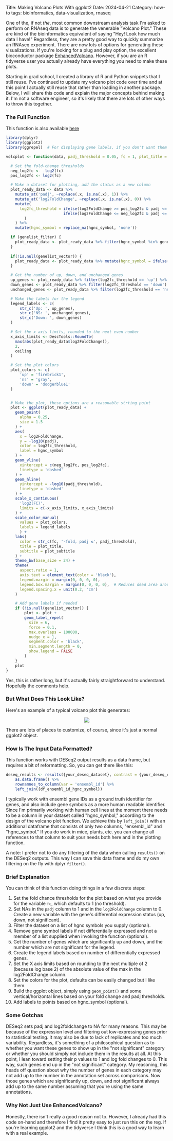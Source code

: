 Title: Making Volcano Plots With ggplot2
Date: 2024-04-21
Category: how-to 
tags: bioinformatics, data-visualization, rnaseq

One of the, if not *the*, most common downstream analysis task I'm asked to perform on RNAseq data is to generate the
venerable "Volcano Plot." These are kind of the bioinformatics equivalent of saying "Hey! Look how much data I have!"
Regardless, they are a pretty good way to quickly summarize an RNAseq experiment. There are now lots of options for
generating these visualizations. If you're looking for a plug and play option, the excellent bioconductor package
[EnhancedVolcano](https://bioconductor.org/packages/release/bioc/html/EnhancedVolcano.html). However, if you are an R
tidyverse user you actually already have everything you need to make these plots.

Starting in grad school, I created a library of R and Python snippets that I still reuse. I've continued to update my
volcano plot code over time and at this point I actually still reuse that rather than loading in another package. Below,
I will share this code and explain the major concepts behind making it. I'm not a software engineer, so it's likely that
there are lots of other ways to throw this together.

### The Full Function
This function is also available [here](https://github.com/groverj3/genomics_visualizations/blob/master/volcano_plotteR.r)

```R
library(dplyr)
library(ggplot2)
library(ggrepel)  # For displaying gene labels, if you don't want them you can omit this library

volcplot <- function(data, padj_threshold = 0.05, fc = 1, plot_title = 'Volcano Plot', plot_subtitle = NULL, genelist_vector = NULL, genelist_filter = FALSE) {

  # Set the fold-change thresholds
  neg_log2fc <- -log2(fc)
  pos_log2fc <- log2(fc)

  # Make a dataset for plotting, add the status as a new column
  plot_ready_data <- data %>%
    mutate_at('padj', ~replace(.x, is.na(.x), 1)) %>%
    mutate_at('log2FoldChange', ~replace(.x, is.na(.x), 0)) %>%
    mutate(
      log2fc_threshold = ifelse(log2FoldChange >= pos_log2fc & padj <= padj_threshold, 'up',
                         ifelse(log2FoldChange <= neg_log2fc & padj <= padj_threshold, 'down', 'ns')
        )
    ) %>%
    mutate(hgnc_symbol = replace_na(hgnc_symbol, 'none'))

  if (genelist_filter) {
    plot_ready_data <- plot_ready_data %>% filter(hgnc_symbol %in% genelist_vector)
  }
  
  if(!is.null(genelist_vector)) {
    plot_ready_data <- plot_ready_data %>% mutate(hgnc_symbol = ifelse(hgnc_symbol %in% genelist_vector & padj < padj_threshold & log2fc_threshold != 'ns', hgnc_symbol, ''))
  }

  # Get the number of up, down, and unchanged genes
  up_genes <- plot_ready_data %>% filter(log2fc_threshold == 'up') %>% nrow()
  down_genes <- plot_ready_data %>% filter(log2fc_threshold == 'down') %>% nrow()
  unchanged_genes <- plot_ready_data %>% filter(log2fc_threshold == 'ns') %>% nrow()

  # Make the labels for the legend
  legend_labels <- c(
      str_c('Up: ', up_genes),
      str_c('NS: ', unchanged_genes),
      str_c('Down: ', down_genes)
  )

  # Set the x axis limits, rounded to the next even number
  x_axis_limits <- DescTools::RoundTo(
    max(abs(plot_ready_data$log2FoldChange)),
    2,
    ceiling
  )

  # Set the plot colors
  plot_colors <- c(
      'up' = 'firebrick1',
      'ns' = 'gray',
      'down' = 'dodgerblue1'
  )


  # Make the plot, these options are a reasonable strting point
  plot <- ggplot(plot_ready_data) +
    geom_point(
      alpha = 0.25,
      size = 1.5
    ) +
    aes(
      x = log2FoldChange,
      y = -log10(padj),
      color = log2fc_threshold,
      label = hgnc_symbol
    ) +
    geom_vline(
      xintercept = c(neg_log2fc, pos_log2fc),
      linetype = 'dashed'
    ) +
    geom_hline(
      yintercept = -log10(padj_threshold),
      linetype = 'dashed'
    ) +
    scale_x_continuous(
      'log2(FC)',
      limits = c(-x_axis_limits, x_axis_limits)
    ) +
    scale_color_manual(
      values = plot_colors,
      labels = legend_labels
      ) +
    labs(
      color = str_c(fc, '-fold, padj ≤', padj_threshold),
      title = plot_title,
      subtitle = plot_subtitle
    ) +
    theme_bw(base_size = 24) +
    theme(
      aspect.ratio = 1,
      axis.text = element_text(color = 'black'),
      legend.margin = margin(0, 0, 0, 0),
      legend.box.margin = margin(0, 0, 0, 0),  # Reduces dead area around legend
      legend.spacing.x = unit(0.2, 'cm')
    )

    # Add gene labels if needed
    if (!is.null(genelist_vector)) {
        plot <- plot +
        geom_label_repel(
          size = 6,
          force = 0.1,
          max.overlaps = 100000,
          nudge_x = 1,
          segment.color = 'black',
          min.segment.length = 0,
          show.legend = FALSE
        )
    }
    plot
}
```

Yes, this is rather long, but it's actually fairly straightforward to understand. Hopefully the comments help.

### But What Does This Look Like?

Here's an example of a typical volcano plot this generates:

<center>
<img src="https://raw.githubusercontent.com/groverj3/genomics_visualizations/master/volcano_plotteR.png">
</center>

There are lots of places to customize, of course, since it's just a normal ggplot2 object.

### How Is The Input Data Formatted?

This function works with DESeq2 output results as a data frame, but requires a bit of reformatting. So, you can get there
like this:

```R
deseq_results <- results({your_deseq_dataset}, contrast = {your_deseq_contrast}) %>%
    as.data.frame() %>%
    rownamnes_to_column(var = 'ensembl_id') %>%
    left_join({df_ensembl_id_hgnc_symbol})
```

I typically work with ensembl gene IDs as a ground truth identifier for genes, and also include gene symbols as a more
human readable identifier. Since I'm primarily working with human cell lines at the moment there needs to be a column in
your dataset called "hgnc_symbol," according to the design of the volcano plot function. We achieve this by `left_join()`
with an additional dataframe that consists of only two columns, "ensembl_id" and "hgnc_symbol." If you do work in mice, plants,
etc. you can change all references to that column to suit your needs both here and in the plotting function.

A note: I prefer not to do any filtering of the data when calling `results()` on the DESeq2 outputs. This way I can
save this data frame and do my own filtering on the fly with dplyr `filter()`.

### Brief Explanation

You can think of this function doing things in a few discrete steps:

1. Set the fold chance thresholds for the plot based on what you provide for the variable `fc`, which defaults to 1 (no threshold).
2. Set NAs in the `padj` column to 1 and in the `log2FoldChange` column to 0. Create a new variable with the gene's differential expression status (up, down, not significant).
3. Filter the dataset on a list of hgnc symbols you supply (optional).
4. Remove gene symbol labels if not differentially expressed and not a member of a list supplied when invoking the function (optional).
5. Get the number of genes which are significantly up and down, and the number which are not significant for the legend.
6. Create the legend labels based on number of differentially expressed genes.
7. Set the X axis limits based on rounding to the next multiple of 2 (because log base 2) of the absolute value of the max in the log2FoldChange column.
8. Set the colors for the plot, defaults can be easily changed but I like them.
9. Build the ggplot object, simply using `geom_point()` and some vertical/horizontal lines based on your fold change and padj thresholds.
10. Add labels to points based on hgnc_symbol (optional).

### Some Gotchas

DESeq2 sets padj and log2foldchange to NA for many reasons. This may be because of the expression level and filtering out
low-expressing genes prior to statistical testing. It may also be due to lack of replicates and too much variability. Regardless,
it's something of a philosophical question as to whether you want these genes to show up in the "not significant" category
or whether you should simply not include them in the results at all. At this point, I lean toward setting their p values
to 1 and log fold changes to 0. This way, such genes end up in the "not significant" category. My reasoning, this heads
off question about why the number of genes in each category may not add up to the number in the annotation set across
comparisons. Now those genes which are significantly up, down, and not significant always add up to the same number
assuming that you're using the same annotations.

### Why Not Just Use EnhancedVolcano?

Honestly, there isn't really a good reason not to. However, I already had this code on-hand and therefore I find it
pretty easy to just run this on the reg. If you're learning ggplot2 and the tidyverse I think this is a good way to learn
with a real example.